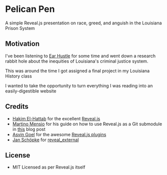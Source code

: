 # Pelican Pen

A simple Reveal.js presentation on race, greed, and anguish in the Louisiana Prison System

## Motivation

I've been listening to [Ear Hustle](https://www.earhustlesq.com/) for some time and went down a research rabbit hole
about the inequities of Louisiana's criminal justice system.

This was around the time I got assigned a final project in my Louisiana History class

I wanted to take the opportunity to turn everything I was reading into an easily-digestible website

## Credits

* [Hakim El-Hattab](https://twitter.com/hakimel) for the excellent [Reveal.js](https://github.com/hakimel/reveal.js)
* [Martino Mensio](https://twitter.com/MartinoMensio) for his guide on how to use Reveal.js as a Git submodule
  in [this](https://martinomensio.medium.com/how-to-host-reveal-js-slides-on-github-pages-and-have-a-tidy-repository-1a363944c38d)
  blog post
* [Asvin Goel](https://github.com/rajgoel) for the
  awesome [Reveal.js plugins](https://github.com/rajgoel/reveal.js-plugins/tree/00ec3b0557c60f8eb33aa0fdd85ae487231f3d42)
* [Jan Schöpke](https://github.com/janschoepke)
  for [reveal_external](https://github.com/janschoepke/reveal_external/tree/90a104875c3762ef44c5ca20f23ffee00d06d1c2)

## License

* MIT Licensed as per Reveal.js itself

